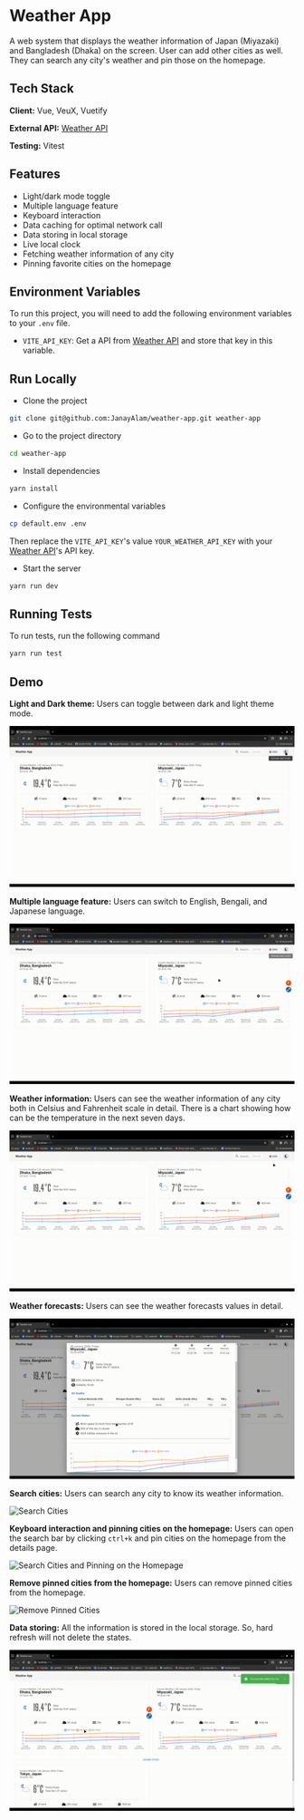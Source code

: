 
# Weather App

A web system that displays the weather information of Japan (Miyazaki) and Bangladesh (Dhaka) on the screen. User can add other cities as well. They can search any city's weather and pin those on the homepage.


## Tech Stack

**Client:** Vue, VeuX, Vuetify

**External API:** [Weather API](https://www.weatherapi.com)

**Testing:** Vitest

## Features

- Light/dark mode toggle
- Multiple language feature
- Keyboard interaction
- Data caching for optimal network call
- Data storing in local storage
- Live local clock
- Fetching weather information of any city
- Pinning favorite cities on the homepage

## Environment Variables

To run this project, you will need to add the following environment variables to your `.env` file.

- `VITE_API_KEY`: Get a API from [Weather API](https://www.weatherapi.com) and store that key in this variable.

## Run Locally

- Clone the project

```bash
git clone git@github.com:JanayAlam/weather-app.git weather-app
```

- Go to the project directory

```bash
cd weather-app
```

- Install dependencies

```bash
yarn install
```

- Configure the environmental variables

```bash
cp default.env .env
```

Then replace the `VITE_API_KEY`'s value `YOUR_WEATHER_API_KEY` with your [Weather API](https://www.weatherapi.com)'s API key.

- Start the server

```bash
yarn run dev
```

## Running Tests

To run tests, run the following command

```bash
yarn run test
```


## Demo

**Light and Dark theme:** Users can toggle between dark and light theme mode.

![Light and Dark Theme](./assets/theme.gif)

**Multiple language feature:** Users can switch to English, Bengali, and Japanese language.

![Multiple Language Feature](./assets/multiple-language-feature.gif)

**Weather information:** Users can see the weather information of any city both in Celsius and Fahrenheit scale in detail. There is a chart showing how can be the temperature in the next seven days.

![Weather Information](./assets/weather-information.gif)

**Weather forecasts:** Users can see the weather forecasts values in detail.

![Weather Forecasts](./assets/weather-forecasts.gif)

**Search cities:** Users can search any city to know its weather information.

![Search Cities](./assets/search-cities.gif)

**Keyboard interaction and pinning cities on the homepage:** Users can open the search bar by clicking `ctrl+k` and pin cities on the homepage from the details page.

![Search Cities and Pinning on the Homepage](./assets/pin-cities.gif)

**Remove pinned cities from the homepage:** Users can remove pinned cities from the homepage.

![Remove Pinned Cities](./assets/remove-cities.gif)

**Data storing:** All the information is stored in the local storage. So, hard refresh will not delete the states.

![Hard Reload](./assets/hard-reload.gif)
